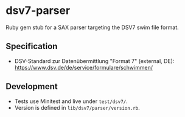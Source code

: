 # dsv7-parser

Ruby gem stub for a SAX parser targeting the DSV7 swim file format.

## Specification

- DSV-Standard zur Datenübermittlung "Format 7" (external, DE): https://www.dsv.de/de/service/formulare/schwimmen/

## Development

- Tests use Minitest and live under `test/dsv7/`.
- Version is defined in `lib/dsv7/parser/version.rb`.
